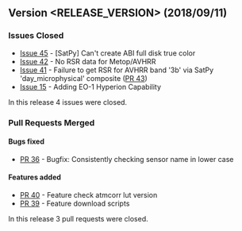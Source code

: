 ## Version <RELEASE_VERSION> (2018/09/11)

### Issues Closed

* [Issue 45](https://github.com/pytroll/pyspectral/issues/45) - [SatPy] Can't create ABI full disk true color
* [Issue 42](https://github.com/pytroll/pyspectral/issues/42) - No RSR data for Metop/AVHRR
* [Issue 41](https://github.com/pytroll/pyspectral/issues/41) - Failure to get RSR for AVHRR band '3b' via SatPy 'day_microphysical' composite ([PR 43](https://github.com/pytroll/pyspectral/pull/43))
* [Issue 15](https://github.com/pytroll/pyspectral/issues/15) - Adding EO-1 Hyperion Capability

In this release 4 issues were closed.

### Pull Requests Merged

#### Bugs fixed

* [PR 36](https://github.com/pytroll/pyspectral/pull/36) - Bugfix: Consistently checking sensor name in lower case

#### Features added

* [PR 40](https://github.com/pytroll/pyspectral/pull/40) - Feature check atmcorr lut version
* [PR 39](https://github.com/pytroll/pyspectral/pull/39) - Feature download scripts

In this release 3 pull requests were closed.
